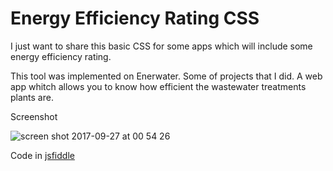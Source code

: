 # Energy Efficiency Rating CSS

I just want to share this basic CSS for some apps which will include some energy efficiency rating.

This tool was implemented on Enerwater. Some of projects that I did. A web app whitch allows you to know how efficient the wastewater treatments plants are.

Screenshot

![screen shot 2017-09-27 at 00 54 26](https://user-images.githubusercontent.com/25980900/30888009-76b482c0-a31e-11e7-95ba-9e8b9d6c575a.png)


Code in [jsfiddle](https://jsfiddle.net/ISanchezDev/LdcLc06r/48/)
